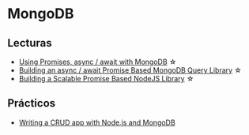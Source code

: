 # MongoDB

## Lecturas

- [Using Promises, async / await with MongoDB](https://medium.com/@rossbulat/using-promises-async-await-with-mongodb-613ed8243900) ☆
- [Building an async / await Promise Based MongoDB Query Library](https://medium.com/@rossbulat/building-an-async-await-promise-based-mongodb-query-library-7312003b0cf4) ☆
- [Building a Scalable Promise Based NodeJS Library](https://medium.com/@rossbulat/building-a-scalable-promise-based-nodejs-library-for-your-apps-cf669de03bfb) ☆

## Prácticos

- [Writing a CRUD app with Node.js and MongoDB](https://codeburst.io/writing-a-crud-app-with-node-js-and-mongodb-e0827cbbdafb)
